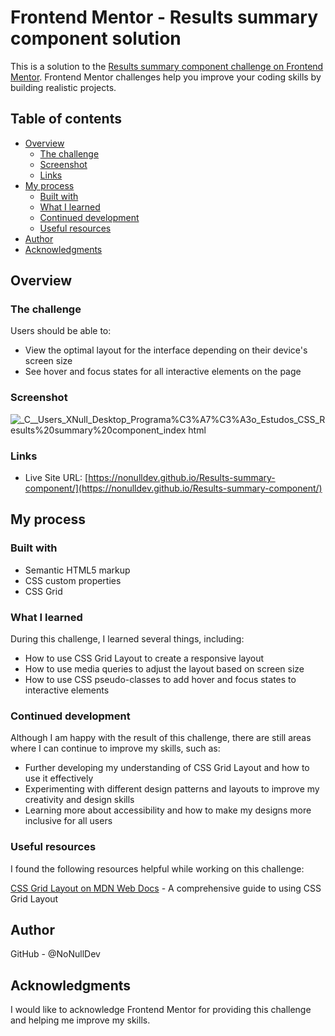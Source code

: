 # Frontend Mentor - Results summary component solution

This is a solution to the [Results summary component challenge on Frontend Mentor](https://www.frontendmentor.io/challenges/results-summary-component-CE_K6s0maV). Frontend Mentor challenges help you improve your coding skills by building realistic projects. 

## Table of contents

- [Overview](#overview)
  - [The challenge](#the-challenge)
  - [Screenshot](#screenshot)
  - [Links](#links)
- [My process](#my-process)
  - [Built with](#built-with)
  - [What I learned](#what-i-learned)
  - [Continued development](#continued-development)
  - [Useful resources](#useful-resources)
- [Author](#author)
- [Acknowledgments](#acknowledgments)

## Overview

### The challenge

Users should be able to:

- View the optimal layout for the interface depending on their device's screen size
- See hover and focus states for all interactive elements on the page

### Screenshot

![_C__Users_XNull_Desktop_Programa%C3%A7%C3%A3o_Estudos_CSS_Results%20summary%20component_index html](https://user-images.githubusercontent.com/97764442/224516839-292e4e6b-561d-4ca4-87fc-0bb95b01ca2c.png)

### Links

- Live Site URL: [https://nonulldev.github.io/Results-summary-component/](https://nonulldev.github.io/Results-summary-component/)

## My process

### Built with

- Semantic HTML5 markup
- CSS custom properties
- CSS Grid

### What I learned
During this challenge, I learned several things, including:

- How to use CSS Grid Layout to create a responsive layout
- How to use media queries to adjust the layout based on screen size
- How to use CSS pseudo-classes to add hover and focus states to interactive elements

### Continued development

Although I am happy with the result of this challenge, there are still areas where I can continue to improve my skills, such as:

- Further developing my understanding of CSS Grid Layout and how to use it effectively
- Experimenting with different design patterns and layouts to improve my creativity and design skills
- Learning more about accessibility and how to make my designs more inclusive for all users

### Useful resources
I found the following resources helpful while working on this challenge:

[CSS Grid Layout on MDN Web Docs](https://developer.mozilla.org/en-US/docs/Web/CSS/CSS_Grid_Layout) - A comprehensive guide to using CSS Grid Layout

## Author
GitHub - @NoNullDev

## Acknowledgments

I would like to acknowledge Frontend Mentor for providing this challenge and helping me improve my skills.
